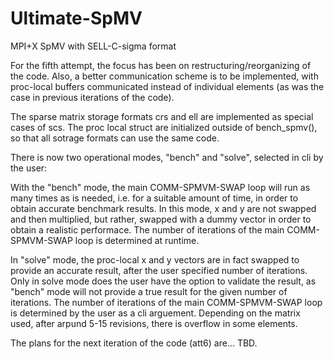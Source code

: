 # Ultimate-SpMV
MPI+X SpMV with SELL-C-sigma format

For the fifth attempt, the focus has been on restructuring/reorganizing of the code. Also, a better communication scheme is to be implemented, with proc-local buffers communicated instead of individual elements (as was the case in previous iterations of the code). 

The sparse matrix storage formats crs and ell are implemented as special cases of scs. The proc local struct are initialized outside of bench_spmv(), so that all sotrage formats can use the same code.

There is now two operational modes, "bench" and "solve", selected in cli by the user:

With the "bench" mode, the main COMM-SPMVM-SWAP loop will run as many times as is needed, i.e. for a suitable amount of time, in order to obtain accurate benchmark results. In this mode, x and y are not swapped and then multiplied, but rather, swapped with a dummy vector in order to obtain a realistic performace. The number of iterations of the main COMM-SPMVM-SWAP loop is determined at runtime.

In "solve" mode, the proc-local x and y vectors are in fact swapped to provide an accurate result, after the user specified number of iterations. Only in solve mode does the user have the option to validate the result, as "bench" mode will not provide a true result for the given number of iterations. The number of iterations of the main COMM-SPMVM-SWAP loop is determined by the user as a cli arguement. Depending on the matrix used, after arpund 5-15 revisions, there is overflow in some elements.

The plans for the next iteration of the code (att6) are... TBD.